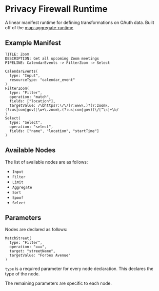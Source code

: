 # Privacy Firewall Runtime

A linear manifest runtime for defining transformations on OAuth data. Built off of the [map-aggregate-runtime](https://github.com/gramliu/map-aggregate-runtime)

## Example Manifest

```
TITLE: Zoom
DESCRIPTION: Get all upcoming Zoom meetings
PIPELINE: CalendarEvents -> FilterZoom -> Select

CalendarEvents(
  type: "Input",
  resourceType: "calendar_event"
)
FilterZoom(
  type: "Filter",
  operation: "match",
  fields: ["location"],
  targetValue: /\bhttps?:\/\/(?:www\.)?(?:zoom\.(?:us|com|gov)|\w+\.zoom\.(?:us|com|gov))\/[^\s]+\b/
)
Select(
  type: "Select",
  operation: "select",
  fields: ["name", "location", "startTime"]
)
```

## Available Nodes

The list of available nodes are as follows:

- `Input`
- `Filter`
- `Limit`
- `Aggregate`
- `Sort`
- `Spoof`
- `Select`

## Parameters

Nodes are declared as follows:

```
MatchStreet(
  type: "Filter",
  operation: "===",
  target: "streetName",
  targetValue: "Forbes Avenue"
)
```

`type` is a required parameter for every node declaration. This declares the type of the node.

The remaining parameters are specific to each node.
